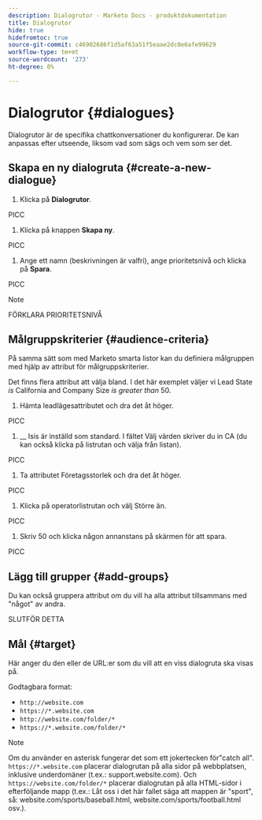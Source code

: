 ```yaml
---
description: Dialogrutor - Marketo Docs - produktdokumentation
title: Dialogrutor
hide: true
hidefromtoc: true
source-git-commit: c46902686f1d5af63a51f5eaae2dc0e6afe99629
workflow-type: tm+mt
source-wordcount: '273'
ht-degree: 0%

---
```


# Dialogrutor {#dialogues}

Dialogrutor är de specifika chattkonversationer du konfigurerar. De kan anpassas efter utseende, liksom vad som sägs och vem som ser det.

## Skapa en ny dialogruta {#create-a-new-dialogue}

1. Klicka på **Dialogrutor**.

PICC

1. Klicka på knappen **Skapa ny**.

PICC

1. Ange ett namn (beskrivningen är valfri), ange prioritetsnivå och klicka på **Spara**.

PICC

>[!NOTE]
>
>FÖRKLARA PRIORITETSNIVÅ

## Målgruppskriterier {#audience-criteria}

På samma sätt som med Marketo smarta listor kan du definiera målgruppen med hjälp av attribut för målgruppskriterier.

Det finns flera attribut att välja bland. I det här exemplet väljer vi Lead State _is_ California and Company Size _is greater than_ 50.

1. Hämta leadlägesattributet och dra det åt höger.

PICC

1. __ Isis är inställd som standard. I fältet Välj värden skriver du in CA (du kan också klicka på listrutan och välja från listan).

PICC

1. Ta attributet Företagsstorlek och dra det åt höger.

PICC

1. Klicka på operatorlistrutan och välj Större än.

PICC

1. Skriv 50 och klicka någon annanstans på skärmen för att spara.

PICC

## Lägg till grupper {#add-groups}

Du kan också gruppera attribut om du vill ha alla attribut tillsammans med &quot;något&quot; av andra.

SLUTFÖR DETTA

## Mål {#target}

Här anger du den eller de URL:er som du vill att en viss dialogruta ska visas på.

Godtagbara format:

* `http://website.com`
* `https://*.website.com`
* `http://website.com/folder/*`
* `https://*.website.com/folder/*`

>[!NOTE]
>
>Om du använder en asterisk fungerar det som ett jokertecken för&quot;catch all&quot;. `https://*.website.com` placerar dialogrutan på alla sidor på webbplatsen, inklusive underdomäner (t.ex.: support.website.com). Och `https://website.com/folder/*` placerar dialogrutan på alla HTML-sidor i efterföljande mapp (t.ex.: Låt oss i det här fallet säga att mappen är &quot;sport&quot;, så: website.com/sports/baseball.html, website.com/sports/football.html osv.).
